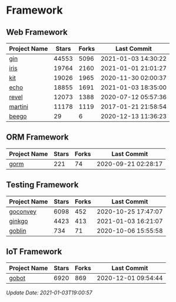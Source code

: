 # Framework

## Web Framework
| Project Name | Stars | Forks | Last Commit |
| ------------ | ----- | ----- | ----------- |
| [gin](https://github.com/gin-gonic/gin) | 44553 | 5096 | 2021-01-03 14:30:22 |
| [iris](https://github.com/kataras/iris) | 19764 | 2160 | 2021-01-01 21:01:27 |
| [kit](https://github.com/go-kit/kit) | 19026 | 1965 | 2020-11-30 02:00:37 |
| [echo](https://github.com/labstack/echo) | 18855 | 1691 | 2021-01-03 18:35:00 |
| [revel](https://github.com/revel/revel) | 12073 | 1388 | 2020-07-12 05:57:36 |
| [martini](https://github.com/go-martini/martini) | 11178 | 1119 | 2017-01-21 21:58:54 |
| [beego](https://github.com/astaxie/beego) | 29 | 6 | 2020-12-13 11:36:23 |

## ORM Framework
| Project Name | Stars | Forks | Last Commit |
| ------------ | ----- | ----- | ----------- |
| [gorm](https://github.com/jinzhu/gorm) | 221 | 74 | 2020-09-21 02:28:17 |

## Testing Framework
| Project Name | Stars | Forks | Last Commit |
| ------------ | ----- | ----- | ----------- |
| [goconvey](https://github.com/smartystreets/goconvey) | 6098 | 452 | 2020-10-25 17:47:07 |
| [ginkgo](https://github.com/onsi/ginkgo) | 4423 | 413 | 2021-01-03 16:21:07 |
| [goblin](https://github.com/franela/goblin) | 734 | 71 | 2020-10-06 15:55:58 |

## IoT Framework
| Project Name | Stars | Forks | Last Commit |
| ------------ | ----- | ----- | ----------- |
| [gobot](https://github.com/hybridgroup/gobot) | 6920 | 869 | 2020-12-01 09:54:44 |

*Update Date: 2021-01-03T19:00:57*